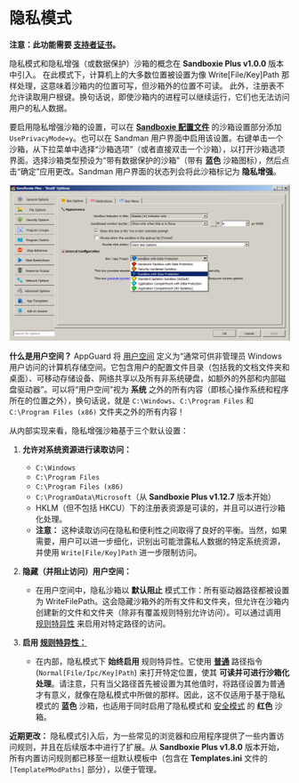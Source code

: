# 隐私模式

**注意：此功能需要 [支持者证书](https://sandboxie-plus.com/supporter-certificate/)。**

隐私模式和隐私增强（或数据保护）沙箱的概念在 **Sandboxie Plus v1.0.0** 版本中引入。
在此模式下，计算机上的大多数位置被设置为像 Write[File/Key]Path 那样处理，这意味着沙箱内的位置可写，但沙箱外的位置不可读。
此外，注册表不允许读取用户根键。换句话说，即使沙箱内的进程可以继续运行，它们也无法访问用户的私人数据。

要启用隐私增强沙箱的设置，可以在 **[Sandboxie 配置文件](../Content/SandboxieIni.md)** 的沙箱设置部分添加 `UsePrivacyMode=y`。也可以在 Sandman 用户界面中启用该设置。右键单击一个沙箱，从下拉菜单中选择“沙箱选项”（或者直接双击一个沙箱），以打开沙箱选项界面。选择沙箱类型预设为“带有数据保护的沙箱”（带有 **蓝色** 沙箱图标），然后点击“确定”应用更改。Sandman 用户界面的状态列会将此沙箱标记为 **隐私增强**。

![](../Media/Box_PrivacyMode.png)

**什么是用户空间？** AppGuard 将 [用户空间](https://malwaretips.com/threads/run-by-smartscreen-utility.65145/post-561364) 定义为“通常可供非管理员 Windows 用户访问的计算机存储空间。它包含用户的配置文件目录（包括我的文档文件夹和桌面）、可移动存储设备、网络共享以及所有非系统硬盘，如额外的外部和内部磁盘驱动器”。可以将“用户空间”视为 **系统** 之外的所有内容（即核心操作系统和程序所在的位置之外），换句话说，就是 `C:\Windows`、`C:\Program Files` 和 `C:\Program Files (x86)` 文件夹之外的所有内容！

从内部实现来看，隐私增强沙箱基于三个默认设置：

1. **允许对系统资源进行读取访问：**

    - `C:\Windows`
    - `C:\Program Files`
    - `C:\Program Files (x86)`
    - `C:\ProgramData\Microsoft`（从 **Sandboxie Plus v1.12.7** 版本开始）
    - HKLM（但不包括 HKCU）下的注册表资源是可读的，并且可以进行沙箱化处理。
    - **注意：** 这种读取访问在隐私和便利性之间取得了良好的平衡。当然，如果需要，用户可以进一步细化，识别出可能泄露私人数据的特定系统资源，并使用 `Write[File/Key]Path` 进一步限制访问。

2. **隐藏（并阻止访问）用户空间：**

    - 在用户空间中，隐私沙箱以 **默认阻止** 模式工作：所有驱动器路径都被设置为 WriteFilePath。这会隐藏沙箱外的所有文件和文件夹，但允许在沙箱内创建新的文件和文件夹（除非有覆盖规则特别允许访问）。可以通过调用 [规则特异性](../PlusContent/RuleSpecificity.md) 来启用对特定路径的访问。

3. **启用 [规则特异性：](../PlusContent/RuleSpecificity.md)**

    - 在内部，隐私模式下 **始终启用** 规则特异性。它使用 **[普通](../Content/NormalFilePath.md)** 路径指令 (`Normal[File/Ipc/Key]Path`) 来打开特定位置，使其 **可读并可进行沙箱化处理**。请注意，只有当父路径首先被设置为其他值时，将路径设置为普通才有意义，就像在隐私模式中所做的那样。因此，这不仅适用于基于隐私模式的 **蓝色** 沙箱，也适用于同时启用了隐私模式和 [安全模式](../PlusContent/security-mode.md) 的 **红色** 沙箱。

**近期更改：** 隐私模式引入后，为一些常见的浏览器和应用程序提供了一些内置访问规则，并且在后续版本中进行了扩展。从 **Sandboxie Plus v1.8.0** 版本开始，所有内置访问规则都已移至一组默认模板中（包含在 **Templates.ini** 文件的 `[TemplatePModPaths]` 部分），以便于管理。